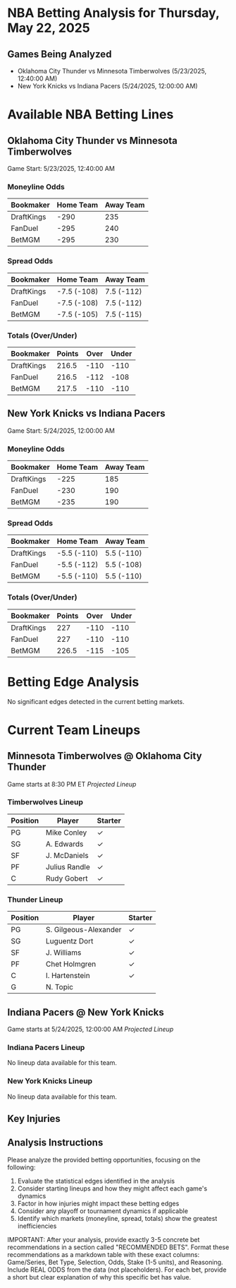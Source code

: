 # NBA Betting Analysis for Thursday, May 22, 2025

## Games Being Analyzed

- Oklahoma City Thunder vs Minnesota Timberwolves (5/23/2025, 12:40:00 AM)
- New York Knicks vs Indiana Pacers (5/24/2025, 12:00:00 AM)

# Available NBA Betting Lines

## Oklahoma City Thunder vs Minnesota Timberwolves
Game Start: 5/23/2025, 12:40:00 AM

### Moneyline Odds
| Bookmaker | Home Team | Away Team |
|-----------|-----------|----------|
| DraftKings | -290 | 235 |
| FanDuel | -295 | 240 |
| BetMGM | -295 | 230 |

### Spread Odds
| Bookmaker | Home Team | Away Team |
|-----------|-----------|----------|
| DraftKings | -7.5 (-108) | 7.5 (-112) |
| FanDuel | -7.5 (-108) | 7.5 (-112) |
| BetMGM | -7.5 (-105) | 7.5 (-115) |

### Totals (Over/Under)
| Bookmaker | Points | Over | Under |
|-----------|--------|------|-------|
| DraftKings | 216.5 | -110 | -110 |
| FanDuel | 216.5 | -112 | -108 |
| BetMGM | 217.5 | -110 | -110 |


## New York Knicks vs Indiana Pacers
Game Start: 5/24/2025, 12:00:00 AM

### Moneyline Odds
| Bookmaker | Home Team | Away Team |
|-----------|-----------|----------|
| DraftKings | -225 | 185 |
| FanDuel | -230 | 190 |
| BetMGM | -235 | 190 |

### Spread Odds
| Bookmaker | Home Team | Away Team |
|-----------|-----------|----------|
| DraftKings | -5.5 (-110) | 5.5 (-110) |
| FanDuel | -5.5 (-112) | 5.5 (-108) |
| BetMGM | -5.5 (-110) | 5.5 (-110) |

### Totals (Over/Under)
| Bookmaker | Points | Over | Under |
|-----------|--------|------|-------|
| DraftKings | 227 | -110 | -110 |
| FanDuel | 227 | -110 | -110 |
| BetMGM | 226.5 | -115 | -105 |


# Betting Edge Analysis

No significant edges detected in the current betting markets.

# Current Team Lineups

## Minnesota Timberwolves @ Oklahoma City Thunder
Game starts at 8:30 PM ET
*Projected Lineup*

### Timberwolves Lineup
| Position | Player | Starter |
|----------|--------|--------|
| PG | Mike Conley | ✓ |
| SG | A. Edwards | ✓ |
| SF | J. McDaniels | ✓ |
| PF | Julius Randle | ✓ |
| C | Rudy Gobert | ✓ |

### Thunder Lineup
| Position | Player | Starter |
|----------|--------|--------|
| PG | S. Gilgeous-Alexander | ✓ |
| SG | Luguentz Dort | ✓ |
| SF | J. Williams | ✓ |
| PF | Chet Holmgren | ✓ |
| C | I. Hartenstein | ✓ |
| G | N. Topic |  |


## Indiana Pacers @ New York Knicks
Game starts at 5/24/2025, 12:00:00 AM
*Projected Lineup*

### Indiana Pacers Lineup
No lineup data available for this team.

### New York Knicks Lineup
No lineup data available for this team.



## Key Injuries


## Analysis Instructions

Please analyze the provided betting opportunities, focusing on the following:

1. Evaluate the statistical edges identified in the analysis
2. Consider starting lineups and how they might affect each game's dynamics
3. Factor in how injuries might impact these betting edges
4. Consider any playoff or tournament dynamics if applicable
5. Identify which markets (moneyline, spread, totals) show the greatest inefficiencies

IMPORTANT: After your analysis, provide exactly 3-5 concrete bet recommendations in a section called "RECOMMENDED BETS". Format these recommendations as a markdown table with these exact columns: Game/Series, Bet Type, Selection, Odds, Stake (1-5 units), and Reasoning. Include REAL ODDS from the data (not placeholders). For each bet, provide a short but clear explanation of why this specific bet has value.